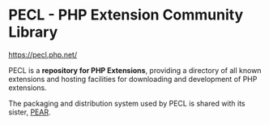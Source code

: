 # PECL - PHP Extension Community Library

https://pecl.php.net/

PECL is a **repository for PHP Extensions**, providing a directory of all known extensions and hosting facilities for downloading and development of PHP extensions.

The packaging and distribution system used by PECL is shared with its sister, [PEAR](pear).
